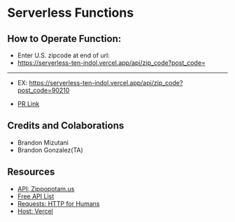 # Serverless Functions

## How to Operate Function:

- Enter U.S. zipcode at end of url:
- https://serverless-ten-indol.vercel.app/api/zip_code?post_code=

***

- EX: https://serverless-ten-indol.vercel.app/api/zip_code?post_code=90210

- [PR Link](https://github.com/ponceedi000/serverless/pull/1)
## Credits and Colaborations
- Brandon Mizutani
- Brandon Gonzalez(TA)

## Resources
- [API: Zippopotam.us](http://www.zippopotam.us/)
- [Free API List](https://mixedanalytics.com/blog/list-actually-free-open-no-auth-needed-apis/)
- [Requests: HTTP for Humans](https://docs.python-requests.org/en/latest/)
- [Host: Vercel](https://vercel.com/)